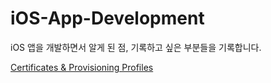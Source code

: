 # iOS-App-Development
iOS 앱을 개발하면서 알게 된 점, 기록하고 싶은 부분들을 기록합니다.

[Certificates & Provisioning Profiles](https://github.com/DayeonJung/iOS-App-Development/blob/master/Certificates%20%26%20Provisioning%20Profiles.md)

